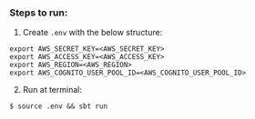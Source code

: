 ### Steps to run:  

1. Create `.env` with the below structure:  
  
```  
export AWS_SECRET_KEY=<AWS_SECRET_KEY>  
export AWS_ACCESS_KEY=<AWS_ACCESS_KEY>  
export AWS_REGION=<AWS_REGION>
export AWS_COGNITO_USER_POOL_ID=<AWS_COGNITO_USER_POOL_ID>

```
  
2. Run at terminal:  
  
```  
$ source .env && sbt run  
```